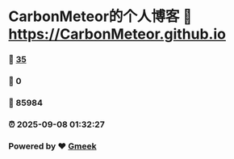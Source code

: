 # CarbonMeteor的个人博客 :link: https://CarbonMeteor.github.io 
### :page_facing_up: [35](https://CarbonMeteor.github.io/tag.html) 
### :speech_balloon: 0 
### :hibiscus: 85984 
### :alarm_clock: 2025-09-08 01:32:27 
### Powered by :heart: [Gmeek](https://github.com/Meekdai/Gmeek)
